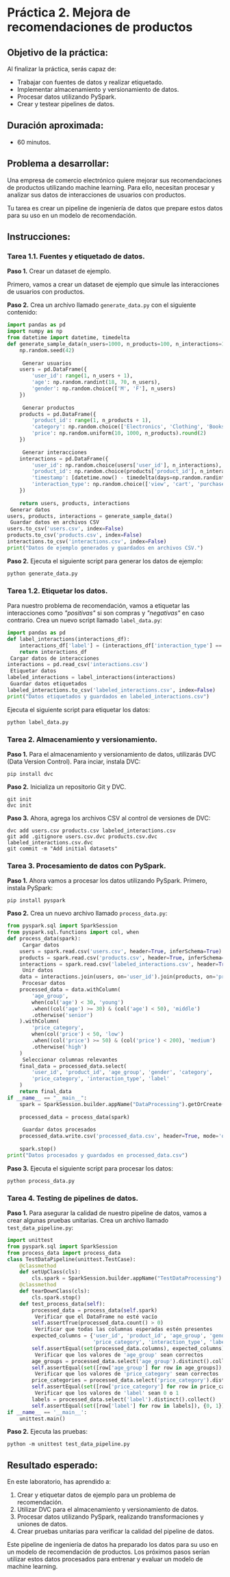 # Práctica 2. Mejora de recomendaciones de productos 

## Objetivo de la práctica:

Al finalizar la práctica, serás capaz de:

- Trabajar con fuentes de datos y realizar etiquetado. <br>
- Implementar almacenamiento y versionamiento de datos. <br>
- Procesar datos utilizando PySpark.<br>
- Crear y testear pipelines de datos.

## Duración aproximada:

- 60 minutos.

## Problema a desarrollar:

Una empresa de comercio electrónico quiere mejorar sus recomendaciones de productos utilizando machine learning. Para ello, necesitan procesar y analizar sus datos de interacciones de usuarios con productos. 

Tu tarea es crear un pipeline de ingeniería de datos que prepare estos datos para su uso en un modelo de recomendación.

## Instrucciones:

### Tarea 1.1. Fuentes y etiquetado de datos.

**Paso 1.** Crear un dataset de ejemplo.

Primero, vamos a crear un dataset de ejemplo que simule las interacciones de usuarios con productos.

**Paso 2.** Crea un archivo llamado `generate_data.py` con el siguiente contenido:

```python
import pandas as pd
import numpy as np
from datetime import datetime, timedelta
def generate_sample_data(n_users=1000, n_products=100, n_interactions=10000):
    np.random.seed(42)
    
     Generar usuarios
    users = pd.DataFrame({
        'user_id': range(1, n_users + 1),
        'age': np.random.randint(18, 70, n_users),
        'gender': np.random.choice(['M', 'F'], n_users)
    })
    
     Generar productos
    products = pd.DataFrame({
        'product_id': range(1, n_products + 1),
        'category': np.random.choice(['Electronics', 'Clothing', 'Books', 'Home'], n_products),
        'price': np.random.uniform(10, 1000, n_products).round(2)
    })
    
     Generar interacciones
    interactions = pd.DataFrame({
        'user_id': np.random.choice(users['user_id'], n_interactions),
        'product_id': np.random.choice(products['product_id'], n_interactions),
        'timestamp': [datetime.now() - timedelta(days=np.random.randint(0, 365)) for _ in range(n_interactions)],
        'interaction_type': np.random.choice(['view', 'cart', 'purchase'], n_interactions, p=[0.7, 0.2, 0.1])
    })
    
    return users, products, interactions
 Generar datos
users, products, interactions = generate_sample_data()
 Guardar datos en archivos CSV
users.to_csv('users.csv', index=False)
products.to_csv('products.csv', index=False)
interactions.to_csv('interactions.csv', index=False)
print("Datos de ejemplo generados y guardados en archivos CSV.")
```

**Paso 2.** Ejecuta el siguiente script para generar los datos de ejemplo:

```
python generate_data.py
```

### Tarea 1.2. Etiquetar los datos.

Para nuestro problema de recomendación, vamos a etiquetar las interacciones como _"positivas"_ si son compras y _"negativas"_ en caso contrario. Crea un nuevo script llamado `label_data.py`:

```python
import pandas as pd
def label_interactions(interactions_df):
    interactions_df['label'] = (interactions_df['interaction_type'] == 'purchase').astype(int)
    return interactions_df
 Cargar datos de interacciones
interactions = pd.read_csv('interactions.csv')
 Etiquetar datos
labeled_interactions = label_interactions(interactions)
 Guardar datos etiquetados
labeled_interactions.to_csv('labeled_interactions.csv', index=False)
print("Datos etiquetados y guardados en labeled_interactions.csv")
```

Ejecuta el siguiente script para etiquetar los datos:

```
python label_data.py
```

### Tarea 2. Almacenamiento y versionamiento.

**Paso 1.** Para el almacenamiento y versionamiento de datos, utilizarás DVC (Data Version Control). Para inciar, instala DVC:

```
pip install dvc
```

**Paso 2.** Inicializa un repositorio Git y DVC.

```
git init
dvc init
```

**Paso 3.** Ahora, agrega los archivos CSV al control de versiones de DVC:

```
dvc add users.csv products.csv labeled_interactions.csv
git add .gitignore users.csv.dvc products.csv.dvc labeled_interactions.csv.dvc
git commit -m "Add initial datasets"
```

### Tarea 3. Procesamiento de datos con PySpark.

**Paso 1.** Ahora vamos a procesar los datos utilizando PySpark. Primero, instala PySpark:

```
pip install pyspark
```

**Paso 2.** Crea un nuevo archivo llamado `process_data.py`:

```python
from pyspark.sql import SparkSession
from pyspark.sql.functions import col, when
def process_data(spark):
     Cargar datos
    users = spark.read.csv('users.csv', header=True, inferSchema=True)
    products = spark.read.csv('products.csv', header=True, inferSchema=True)
    interactions = spark.read.csv('labeled_interactions.csv', header=True, inferSchema=True)
     Unir datos
    data = interactions.join(users, on='user_id').join(products, on='product_id')
     Procesar datos
    processed_data = data.withColumn(
        'age_group',
        when(col('age') < 30, 'young')
        .when((col('age') >= 30) & (col('age') < 50), 'middle')
        .otherwise('senior')
    ).withColumn(
        'price_category',
        when(col('price') < 50, 'low')
        .when((col('price') >= 50) & (col('price') < 200), 'medium')
        .otherwise('high')
    )
     Seleccionar columnas relevantes
    final_data = processed_data.select(
        'user_id', 'product_id', 'age_group', 'gender', 'category', 
        'price_category', 'interaction_type', 'label'
    )
    return final_data
if __name__ == "__main__":
    spark = SparkSession.builder.appName("DataProcessing").getOrCreate()
    
    processed_data = process_data(spark)
    
     Guardar datos procesados
    processed_data.write.csv('processed_data.csv', header=True, mode='overwrite')
    
    spark.stop()
print("Datos procesados y guardados en processed_data.csv")
```

**Paso 3.** Ejecuta el siguiente script para procesar los datos:

```
python process_data.py
```

 ### Tarea 4. Testing de pipelines de datos.
 
**Paso 1.** Para asegurar la calidad de nuestro pipeline de datos, vamos a crear algunas pruebas unitarias. Crea un archivo llamado `test_data_pipeline.py`:

```python
import unittest
from pyspark.sql import SparkSession
from process_data import process_data
class TestDataPipeline(unittest.TestCase):
    @classmethod
    def setUpClass(cls):
        cls.spark = SparkSession.builder.appName("TestDataProcessing").getOrCreate()
    @classmethod
    def tearDownClass(cls):
        cls.spark.stop()
    def test_process_data(self):
        processed_data = process_data(self.spark)
         Verificar que el DataFrame no esté vacío
        self.assertTrue(processed_data.count() > 0)
         Verificar que todas las columnas esperadas estén presentes
        expected_columns = {'user_id', 'product_id', 'age_group', 'gender', 'category', 
                            'price_category', 'interaction_type', 'label'}
        self.assertEqual(set(processed_data.columns), expected_columns)
         Verificar que los valores de 'age_group' sean correctos
        age_groups = processed_data.select('age_group').distinct().collect()
        self.assertEqual(set([row['age_group'] for row in age_groups]), {'young', 'middle', 'senior'})
         Verificar que los valores de 'price_category' sean correctos
        price_categories = processed_data.select('price_category').distinct().collect()
        self.assertEqual(set([row['price_category'] for row in price_categories]), {'low', 'medium', 'high'})
         Verificar que los valores de 'label' sean 0 o 1
        labels = processed_data.select('label').distinct().collect()
        self.assertEqual(set([row['label'] for row in labels]), {0, 1})
if __name__ == '__main__':
    unittest.main()
```

**Paso 2.** Ejecuta las pruebas:

```
python -m unittest test_data_pipeline.py
```

## Resultado esperado:

En este laboratorio, has aprendido a:
1. Crear y etiquetar datos de ejemplo para un problema de recomendación.
2. Utilizar DVC para el almacenamiento y versionamiento de datos.
3. Procesar datos utilizando PySpark, realizando transformaciones y uniones de datos.
4. Crear pruebas unitarias para verificar la calidad del pipeline de datos.

Este pipeline de ingeniería de datos ha preparado los datos para su uso en un modelo de recomendación de productos. Los próximos pasos serían utilizar estos datos procesados para entrenar y evaluar un modelo de machine learning.
